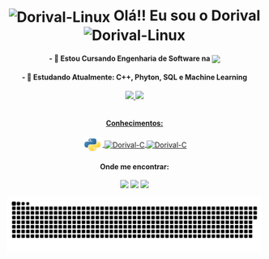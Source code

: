 <h1 align="center"><img align="center" alt="Dorival-Linux" height="50" width="60" src="https://cdn.jsdelivr.net/gh/devicons/devicon/icons/linux/linux-original.svg" /> Olá!! Eu sou o Dorival <img align="center" alt="Dorival-Linux" height="50" width="60" src="https://cdn.jsdelivr.net/gh/devicons/devicon/icons/linux/linux-original.svg" /></h1>

<h4 align="center">- 🔭 Estou Cursando Engenharia de Software na <a href="http://www.utfpr.edu.br/campus/doisvizinhos" target="_blank"><img align="center" src="https://img.shields.io/badge/-UTFPR--DV-black" target="_blank"></a></h4>
<h4 align="center">- 🌱 Estudando Atualmente: C++, Phyton, SQL e Machine Learning</h4>

<div align="center">
  <a href="https://github.com/DorivalJunior23">
  <img height="171em" src="https://github-readme-stats.vercel.app/api?username=DorivalJunior23&show_icons=true&theme=highcontrast&include_all_commits=true&count_private=true">
  <img height="143em" src="https://github-readme-stats.vercel.app/api/top-langs/?username=DorivalJunior23&layout=compact&langs_count=7&theme=highcontrast"/>
</div>
<div style="display: inline_block"><br>
  <h4 align="center">Conhecimentos:</h4>
 <p align="center"><a href="https://github.com/DorivalJunior23/Projetos-Python" target="_blank"><img align="center" alt="Dorival-Python" height="30" width="40" src="https://raw.githubusercontent.com/devicons/devicon/master/icons/python/python-original.svg">
  <a href="https://github.com/DorivalJunior23/Projetos-da-Faculdade/tree/master" target="_blank"><img align="center" alt="Dorival-C" height="30" width="40" src="https://img.icons8.com/color/50/000000/c-plus-plus-logo.png"/>
  <a href="https://docs.microsoft.com/pt-br/users/DorivalJunior-0450" target="_blank"><img align="center" alt="Dorival-C" height="30" width="40"  src="https://cdn.jsdelivr.net/gh/devicons/devicon/icons/windows8/windows8-original.svg" ></a> 
</div>
  <h4 align="center">Onde me encontrar:</h4>
  <p align="center"><a href="https://instagram.com/dorival_jr_we" target="_blank"><img src="https://img.shields.io/badge/-Instagram-%23E4405F?style=for-the-badge&logo=instagram&logoColor=white" target="_blank"></a>
  <a href = "mailto:dorivaljunior23@outlook.com"><img src="https://img.shields.io/badge/Microsoft_Outlook-0078D4?style=for-the-badge&logo=microsoft-outlook&logoColor=white" target="_blank"></a>
  <a href="https://www.linkedin.com/in/dorival-junior-174228220" target="_blank"><img src="https://img.shields.io/badge/-LinkedIn-%230077B5?style=for-the-badge&logo=linkedin&logoColor=white" target="_blank"></a>  

![Snake animation](https://github.com/DorivalJunior23/DorivalJunior23/blob/output/github-contribution-grid-snake.svg)
 
</div>
